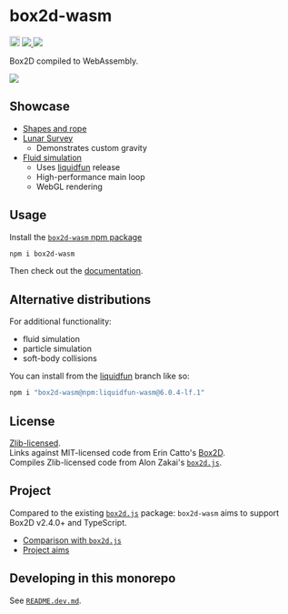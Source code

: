 # box2d-wasm


<p>
    <a href="https://badge.fury.io/js/box2d-wasm"><img src="https://badge.fury.io/js/box2d-wasm.svg" alt="npm version" height="18"></a>
    <a href="LICENSE.zlib.txt">
        <img src="https://img.shields.io/badge/License-Zlib-lightgrey.svg"/>
    </a>
    <a href="https://twitter.com/intent/follow?screen_name=Birchlabs">
        <img src="https://img.shields.io/twitter/follow/Birchlabs.svg?style=social&logo=twitter"/>
    </a>
</p>

Box2D compiled to WebAssembly.

![](https://birchlabs.co.uk/box2d-wasm/webpage-50fps.gif)

## Showcase

- [Shapes and rope](https://birchlabs.co.uk/box2d-wasm/demo/)
- [Lunar Survey](https://birchlabs.co.uk/lunar-survey/)
  - Demonstrates custom gravity
- [Fluid simulation](https://birchlabs.co.uk/liquidfun-wasm/)
  - Uses [liquidfun](https://github.com/Birch-san/box2d-wasm/releases/tag/liquidfun-v6.0.4-lf.1) release
  - High-performance main loop
  - WebGL rendering

## Usage

Install the [`box2d-wasm` npm package](https://www.npmjs.com/package/box2d-wasm)

```bash
npm i box2d-wasm
```

Then check out the [documentation](docs).

## Alternative distributions

For additional functionality:

- fluid simulation
- particle simulation
- soft-body collisions

You can install from the [liquidfun](https://github.com/Birch-san/box2d-wasm/releases/tag/liquidfun-v6.0.4-lf.1) branch like so:

```bash
npm i "box2d-wasm@npm:liquidfun-wasm@6.0.4-lf.1"
```

## License

[Zlib-licensed](LICENSE.zlib.txt).  
Links against MIT-licensed code from Erin Catto's [Box2D](https://github.com/erincatto/box2d).  
Compiles Zlib-licensed code from Alon Zakai's [`box2d.js`](https://github.com/kripken/box2d.js).

## Project

Compared to the existing [`box2d.js`](https://github.com/kripken/box2d.js/) package: `box2d-wasm` aims to support Box2D v2.4.0+ and TypeScript.

- [Comparison with `box2d.js`](README.comparison-with-box2d-js.md)
- [Project aims](README.project-aims.md)

## Developing in this monorepo

See [`README.dev.md`](README.dev.md).
